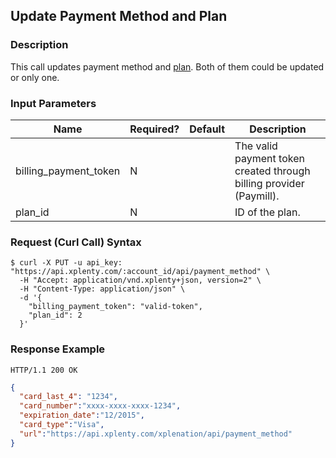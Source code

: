 ## Update Payment Method and Plan

### Description
This call updates payment method and [plan](https://github.com/xplenty/xplenty-api-doc-v2/blob/master/resources/plan.md). Both of them could be updated or only one.

### Input Parameters

|Name|Required?|Default|Description|
|----|---------|-------|-----------|
billing_payment_token|N| |The valid payment token created through billing provider (Paymill).
plan_id|N| |ID of the plan.

### Request (Curl Call) Syntax
```shell
$ curl -X PUT -u api_key: "https://api.xplenty.com/:account_id/api/payment_method" \
  -H "Accept: application/vnd.xplenty+json, version=2" \
  -H "Content-Type: application/json" \
  -d '{
    "billing_payment_token": "valid-token",
    "plan_id": 2
  }'
```

### Response Example
```HTTP
HTTP/1.1 200 OK
```

```json
{
  "card_last_4": "1234",
  "card_number":"xxxx-xxxx-xxxx-1234",
  "expiration_date":"12/2015",
  "card_type":"Visa",
  "url":"https://api.xplenty.com/xplenation/api/payment_method"
}
```
